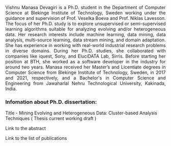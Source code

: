 <p style="text-align: justify">Vishnu Manasa Devagiri is a Ph.D. student in the Department of Computer Science at 
<a style="text-decoration:none" href="https://www.bth.se/"> Blekinge Institute of Technology</a>, Sweden working under the guidance and supervision of <a style="text-decoration:none" href="https://www.bth.se/staff/veselka-boeva-vbx/"> Prof. Veselka Boeva </a> and 
<a style="text-decoration:none" href="https://www.bth.se/eng/staff/niklas-lavesson-nla"> Prof. Niklas Lavesson</a>. The focus of her Ph.D. study is to explore unsupervised or semi-supervised learning algorithms suitable for analyzing evolving and/or heterogeneous data. Her research interests include machine learning, data mining, data analysis, multi-source learning, data stream mining, and domain adaptation. She has experience in working with real-world industrial research problems in diverse domains. During her Ph.D. studies, she collaborated with companies like iquest, Sony, and EluciDATA Lab, Sirris. Before starting her position at BTH, she worked as a software developer in the industry for around two years. Manasa received her Master’s and Licentiate degrees in Computer Science from Blekinge Institute of Technology, Sweden, in 2017 and 2021, respectively, and a Bachelor's in Computer Science and Engineering from <a style="text-decoration:none" href="https://www.jntucek.ac.in/">Jawaharlal Nehru Technological University</a>, Kakinada, India.</p>

### Infomation about Ph.D. dissertation:
Title - Mining Evolving and Heterogeneous Data: Cluster-based Analysis Techniques (<a style="text-decoration:none" href="/PhD_thesis_Manasa_working_draft.pdf"> Thesis current working draft </a>)

<a style="text-decoration:none" href="/abstract">Link to the abstract</a>

<a style="text-decoration:none" href="/publications">Link to the list of publications</a>

